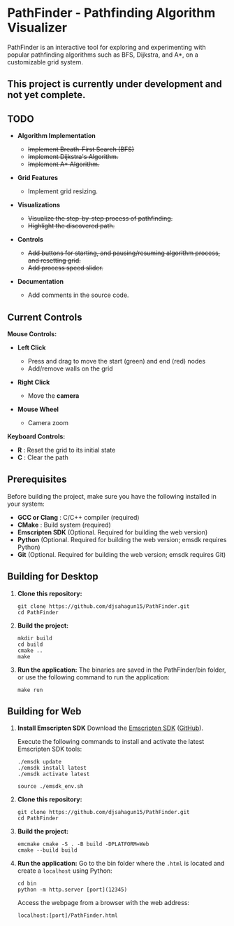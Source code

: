 # **PathFinder - Pathfinding Algorithm Visualizer**
PathFinder is an interactive tool for exploring and experimenting with popular pathfinding algorithms such as BFS, Dijkstra, and A*, on a customizable grid system.

## **This project is currently under development and not yet complete.**

## **TODO**
- **Algorithm Implementation**
   - ~~Implement Breath-First Search (BFS)~~
   - ~~Implement Dijkstra's Algorithm.~~
   - ~~Implement A* Algorithm.~~
     
- **Grid Features**
   - Implement grid resizing.
 
- **Visualizations**
   - ~~Visualize the step-by-step process of pathfinding.~~
   - ~~Highlight the discovered path.~~
 
- **Controls**
   - ~~Add buttons for starting, and pausing/resuming algorithm process, and resetting grid.~~
   - ~~Add process speed slider.~~
 
- **Documentation**
   - Add comments in the source code.

## Current Controls
**Mouse Controls:**
- **Left Click**
   - Press and drag to move the start (green) and end (red) nodes
   - Add/remove walls on the grid

- **Right Click**
   - Move the **camera**

- **Mouse Wheel**
   - Camera zoom

**Keyboard Controls:**
- **R**     : Reset the grid to its initial state
- **C**     : Clear the path

## Prerequisites
   Before building the project, make sure you have the following installed in your system:
   - **GCC or Clang**   : C/C++ compiler (required)
   - **CMake**          : Build system (required)
   - **Emscripten SDK** (Optional. Required for building the web version)
   - **Python**         (Optional. Required for building the web version; emsdk requires Python)
   - **Git**            (Optional. Required for building the web version; emsdk requires Git)

## Building for Desktop
1. **Clone this repository:**
   ```
   git clone https://github.com/djsahagun15/PathFinder.git
   cd PathFinder
   ```
   
2. **Build the project:**
   ```
   mkdir build
   cd build
   cmake ..
   make
   ```
   
3. **Run the application:**
   The binaries are saved in the PathFinder/bin folder, or use the following command to run the application:
   ```
   make run
   ```

## Building for Web
1. **Install Emscripten SDK**
   Download the [Emscripten SDK](https://emscripten.org/docs/getting_started/downloads.html) ([GitHub](https://github.com/emscripten-core/emsdk)).

   Execute the following commands to install and activate the latest Emscripten SDK tools:
   ```
   ./emsdk update
   ./emsdk install latest
   ./emsdk activate latest

   source ./emsdk_env.sh
   ```

2. **Clone this repository:**
   ```
   git clone https://github.com/djsahagun15/PathFinder.git
   cd PathFinder
   ```

3. **Build the project:**
   ```
   emcmake cmake -S . -B build -DPLATFORM=Web
   cmake --build build
   ```

4. **Run the application:**
   Go to the bin folder where the `.html` is located and create a `localhost` using Python:
   ```
   cd bin
   python -m http.server [port](12345)
   ```

   Access the webpage from a browser with the web address:
   ```
   localhost:[port]/PathFinder.html
   ```
